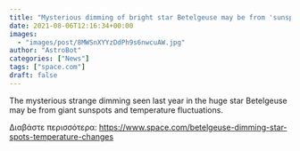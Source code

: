 ```yaml
---
title: "Mysterious dimming of bright star Betelgeuse may be from 'sunspots' and temperature changes"
date: 2021-08-06T12:16:34+00:00
images:
  - "images/post/8MWSnXYYzDdPh9s6nwcuAW.jpg"
author: "AstroBot"
categories: ["News"]
tags: ["space.com"]
draft: false
---
```


The mysterious strange dimming seen last year in the huge star Betelgeuse may be from giant sunspots and temperature fluctuations. 

Διαβάστε περισσότερα: https://www.space.com/betelgeuse-dimming-star-spots-temperature-changes
